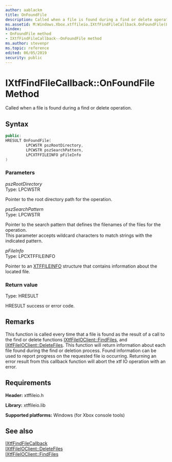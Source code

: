 ```yaml
---
author: aablackm
title: OnFoundFile
description: Called when a file is found during a find or delete operation.
ms.assetid: M:Windows.Xbox.xtffileio.IXtfFindFileCallback.OnFoundFile(LPCWSTR,LPCWSTR,LPCXTFFILEINFO)
kindex:
- OnFoundFile method
- IXtfFindFileCallback--OnFoundFile method
ms.author: stevenpr
ms.topic: reference
edited: 06/05/2019
security: public
---
```


# IXtfFindFileCallback::OnFoundFile Method
Called when a file is found during a find or delete operation.
<a id="syntaxSection"></a>



## Syntax  

```cpp
public:
HRESULT OnFoundFile(
         LPCWSTR pszRootDirectory,
         LPCWSTR pszSearchPattern,
         LPCXTFFILEINFO pFileInfo
)  
```

<a id="ID4EH"></a>



### Parameters  

*pszRootDirectory*  
Type: LPCWSTR 

Pointer to the root directory path for the operation.


*pszSearchPattern*  
Type: LPCWSTR 

Pointer to the search pattern that defines the filenames of the files for the operation.  
This parameter accepts wildcard characters to match strings with the indicated pattern.


*pFileInfo*  
Type: LPCXTFFILEINFO 

Pointer to an [XTFFILEINFO](../../../structures/xtffileinfo-xtffileio-xbox-microsoft-t.md) structure that contains information about the located file.

<a id="ID4EQ"></a>


### Return value  
Type: HRESULT 

HRESULT success or error code.  
<a id="requirements"></a>

## Remarks

This function is called every time that a file is found as the result of a call to the find or delete functions [IXtfFileIOClient::FindFiles](../../IXtfFileIOClient/methods/findfiles-ixtffileioclient-xtffileio-xbox-microsoft-m.md), and [IXtfFileIOClient::DeleteFiles](../../IXtfFileIOClient/methods/deletefiles-ixtffileioclient-xtffileio-xbox-microsoft-m.md). This function will return information about each file found during the find or deletion process. Found information can be used to report progress on the requested file io occurring. Returning an error result from this callback function will abort the xtf IO operation with an error.  

## Requirements  

**Header:** xtffileio.h  

**Library:** xtffileio.lib  
  
**Supported platforms:** Windows (for Xbox console tools)  
  
## See also  

[IXtfFindFileCallback](../ixtffindfilecallback-xtffileio-xbox-microsoft-t.md)  
[IXtfFileIOClient::DeleteFiles](../../IXtfFileIOClient/methods/deletefiles-ixtffileioclient-xtffileio-xbox-microsoft-m.md)  
[IXtfFileIOClient::FindFiles](../../IXtfFileIOClient/methods/findfiles-ixtffileioclient-xtffileio-xbox-microsoft-m.md)  